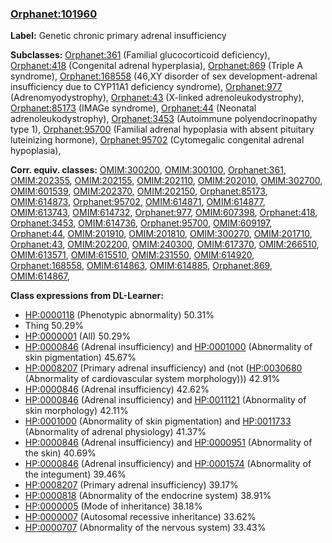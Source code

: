 
### [Orphanet:101960](http://www.orpha.net/ORDO/Orphanet_101960)
**Label:** Genetic chronic primary adrenal insufficiency

**Subclasses:** [Orphanet:361](http://www.orpha.net/ORDO/Orphanet_361) (Familial glucocorticoid deficiency), [Orphanet:418](http://www.orpha.net/ORDO/Orphanet_418) (Congenital adrenal hyperplasia), [Orphanet:869](http://www.orpha.net/ORDO/Orphanet_869) (Triple A syndrome), [Orphanet:168558](http://www.orpha.net/ORDO/Orphanet_168558) (46,XY disorder of sex development-adrenal insufficiency due to CYP11A1 deficiency syndrome), [Orphanet:977](http://www.orpha.net/ORDO/Orphanet_977) (Adrenomyodystrophy), [Orphanet:43](http://www.orpha.net/ORDO/Orphanet_43) (X-linked adrenoleukodystrophy), [Orphanet:85173](http://www.orpha.net/ORDO/Orphanet_85173) (IMAGe syndrome), [Orphanet:44](http://www.orpha.net/ORDO/Orphanet_44) (Neonatal adrenoleukodystrophy), [Orphanet:3453](http://www.orpha.net/ORDO/Orphanet_3453) (Autoimmune polyendocrinopathy type 1), [Orphanet:95700](http://www.orpha.net/ORDO/Orphanet_95700) (Familial adrenal hypoplasia with absent pituitary luteinizing hormone), [Orphanet:95702](http://www.orpha.net/ORDO/Orphanet_95702) (Cytomegalic congenital adrenal hypoplasia), 

**Corr. equiv. classes:** [OMIM:300200](http://purl.obolibrary.org/obo/OMIM_300200), [OMIM:300100](http://purl.obolibrary.org/obo/OMIM_300100), [Orphanet:361](http://www.orpha.net/ORDO/Orphanet_361), [OMIM:202355](http://purl.obolibrary.org/obo/OMIM_202355), [OMIM:202155](http://purl.obolibrary.org/obo/OMIM_202155), [OMIM:202110](http://purl.obolibrary.org/obo/OMIM_202110), [OMIM:202010](http://purl.obolibrary.org/obo/OMIM_202010), [OMIM:302700](http://purl.obolibrary.org/obo/OMIM_302700), [OMIM:601539](http://purl.obolibrary.org/obo/OMIM_601539), [OMIM:202370](http://purl.obolibrary.org/obo/OMIM_202370), [OMIM:202150](http://purl.obolibrary.org/obo/OMIM_202150), [Orphanet:85173](http://www.orpha.net/ORDO/Orphanet_85173), [OMIM:614873](http://purl.obolibrary.org/obo/OMIM_614873), [Orphanet:95702](http://www.orpha.net/ORDO/Orphanet_95702), [OMIM:614871](http://purl.obolibrary.org/obo/OMIM_614871), [OMIM:614877](http://purl.obolibrary.org/obo/OMIM_614877), [OMIM:613743](http://purl.obolibrary.org/obo/OMIM_613743), [OMIM:614732](http://purl.obolibrary.org/obo/OMIM_614732), [Orphanet:977](http://www.orpha.net/ORDO/Orphanet_977), [OMIM:607398](http://purl.obolibrary.org/obo/OMIM_607398), [Orphanet:418](http://www.orpha.net/ORDO/Orphanet_418), [Orphanet:3453](http://www.orpha.net/ORDO/Orphanet_3453), [OMIM:614736](http://purl.obolibrary.org/obo/OMIM_614736), [Orphanet:95700](http://www.orpha.net/ORDO/Orphanet_95700), [OMIM:609197](http://purl.obolibrary.org/obo/OMIM_609197), [Orphanet:44](http://www.orpha.net/ORDO/Orphanet_44), [OMIM:201910](http://purl.obolibrary.org/obo/OMIM_201910), [OMIM:201810](http://purl.obolibrary.org/obo/OMIM_201810), [OMIM:300270](http://purl.obolibrary.org/obo/OMIM_300270), [OMIM:201710](http://purl.obolibrary.org/obo/OMIM_201710), [Orphanet:43](http://www.orpha.net/ORDO/Orphanet_43), [OMIM:202200](http://purl.obolibrary.org/obo/OMIM_202200), [OMIM:240300](http://purl.obolibrary.org/obo/OMIM_240300), [OMIM:617370](http://purl.obolibrary.org/obo/OMIM_617370), [OMIM:266510](http://purl.obolibrary.org/obo/OMIM_266510), [OMIM:613571](http://purl.obolibrary.org/obo/OMIM_613571), [OMIM:615510](http://purl.obolibrary.org/obo/OMIM_615510), [OMIM:231550](http://purl.obolibrary.org/obo/OMIM_231550), [OMIM:614920](http://purl.obolibrary.org/obo/OMIM_614920), [Orphanet:168558](http://www.orpha.net/ORDO/Orphanet_168558), [OMIM:614863](http://purl.obolibrary.org/obo/OMIM_614863), [OMIM:614885](http://purl.obolibrary.org/obo/OMIM_614885), [Orphanet:869](http://www.orpha.net/ORDO/Orphanet_869), [OMIM:614867](http://purl.obolibrary.org/obo/OMIM_614867), 

**Class expressions from DL-Learner:**

- [HP:0000118](http://purl.obolibrary.org/obo/HP_0000118) (Phenotypic abnormality) 50.31%
- Thing 50.29%
- [HP:0000001](http://purl.obolibrary.org/obo/HP_0000001) (All) 50.29%
- [HP:0000846](http://purl.obolibrary.org/obo/HP_0000846) (Adrenal insufficiency) and [HP:0001000](http://purl.obolibrary.org/obo/HP_0001000) (Abnormality of skin pigmentation) 45.67%
- [HP:0008207](http://purl.obolibrary.org/obo/HP_0008207) (Primary adrenal insufficiency) and (not ([HP:0030680](http://purl.obolibrary.org/obo/HP_0030680) (Abnormality of cardiovascular system morphology))) 42.91%
- [HP:0000846](http://purl.obolibrary.org/obo/HP_0000846) (Adrenal insufficiency) 42.62%
- [HP:0000846](http://purl.obolibrary.org/obo/HP_0000846) (Adrenal insufficiency) and [HP:0011121](http://purl.obolibrary.org/obo/HP_0011121) (Abnormality of skin morphology) 42.11%
- [HP:0001000](http://purl.obolibrary.org/obo/HP_0001000) (Abnormality of skin pigmentation) and [HP:0011733](http://purl.obolibrary.org/obo/HP_0011733) (Abnormality of adrenal physiology) 41.37%
- [HP:0000846](http://purl.obolibrary.org/obo/HP_0000846) (Adrenal insufficiency) and [HP:0000951](http://purl.obolibrary.org/obo/HP_0000951) (Abnormality of the skin) 40.69%
- [HP:0000846](http://purl.obolibrary.org/obo/HP_0000846) (Adrenal insufficiency) and [HP:0001574](http://purl.obolibrary.org/obo/HP_0001574) (Abnormality of the integument) 39.46%
- [HP:0008207](http://purl.obolibrary.org/obo/HP_0008207) (Primary adrenal insufficiency) 39.17%
- [HP:0000818](http://purl.obolibrary.org/obo/HP_0000818) (Abnormality of the endocrine system) 38.91%
- [HP:0000005](http://purl.obolibrary.org/obo/HP_0000005) (Mode of inheritance) 38.18%
- [HP:0000007](http://purl.obolibrary.org/obo/HP_0000007) (Autosomal recessive inheritance) 33.62%
- [HP:0000707](http://purl.obolibrary.org/obo/HP_0000707) (Abnormality of the nervous system) 33.43%


